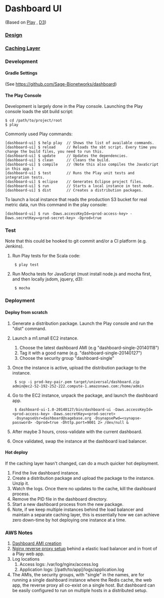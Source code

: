 Dashboard UI
=====================================

(Based on [Play](https://github.com/playframework/playframework) , [D3](https://github.com/mbostock/d3))

### [Design](https://github.com/eric-wu/dashboard/wiki)

### [Caching Layer](https://github.com/Sage-Bionetworks/dashboard)

### Development

#### Gradle Settings

(See https://github.com/Sage-Bionetworks/dashboard)

#### The Play Console

Development is largely done in the Play console.  Launching the Play console loads the sbt build script:

    $ cd /path/to/project/root
    $ play

Commonly used Play commands:

    [dashboard-ui] $ help play  // Shows the list of available commands.
    [dashboard-ui] $ reload     // Reloads the sbt script. Every time you change the build files, you need to run this.
    [dashboard-ui] $ update     // Updates the dependencies.
    [dashboard-ui] $ clean      // Cleans the build.
    [dashboard-ui] $ compile    // (Note this also compiles the JavaScript in this app.)
    [dashboard-ui] $ test       // Runs the Play unit tests and integration tests.
    [dashboard-ui] $ eclipse    // Generates Eclipse project files.
    [dashboard-ui] $ run        // Starts a local instance in test mode.
    [dashboard-ui] $ dist       // Creates a distribution packages.

To launch a local instance that reads the production S3 bucket for real metric data, run this command in the play console:

    [dashboard-ui] $ run -Daws.accessKeyId=<prod-access-key> -Daws.secretKey=<prod-secret-key> -Dprod=true

### Test

Note that this could be hooked to git commit and/or a CI platform (e.g. Jenkins).

1. Run Play tests for the Scala code: 

        $ play test

2. Run Mocha tests for JavaScript (must install node.js and mocha first, and then locally jsdom, jquery, d3):

        $ mocha

### Deployment

#### Deploy from scratch

1. Generate a distribution package. Launch the Play console and run the "dist" command.
2. Launch a m1.small EC2 instance.
    1. Choose the latest dashboard AMI (e.g "dashboard-single-20140118")
    2. Tag it with a good name (e.g. "dashboard-single-20140127")
    3. Choose the security group "dashboard-single"
3. Once the instance is active, upload the distribution package to the instance.

        $ scp -i prod-key-pair.pem target/universal/dashboard.zip admin@ec2-52-192-252-222.compute-1.amazonaws.com:/home/admin

4. Go to the EC2 instance, unpack the package, and launch the dashboard app.

        $ dashboard-ui-1.0-20140127/bin/dashboard-ui -Daws.accessKeyId=<prod-access-key> -Daws.secretKey=<prod-secret>
        -DsynapseUsr=dashboard@sagebase.org -DsynapsePwd=<synapse-password> -Dprod=true -Dhttp.port=9001 2> /dev/null &

5. After maybe 3 hours, cross-validate with the current dashboard.
6. Once validated, swap the instance at the dashboard load balancer.

#### Hot deploy

If the caching layer hasn't changed, can do a much quicker hot deployment.

1. Find the live dashboard instance.
2. Create a distribution package and upload the package to the instance. Unzip it.
3. Watch the logs.  Once there no updates to the cache, kill the dashboard process.
4. Remove the PID file in the dashboard directory.
5. Start a new dashboard process from the new package.
6. Note, if we keep multiple instances behind the load balancer and maintain a separate caching layer,
   this is essentially how we can achieve zero down-time by hot deploying one instance at a time.

### AWS Notes

1. [Dashboard AMI creation](https://gist.github.com/eric-wu/8658696)
2. [Nginx reverse proxy setup](https://gist.github.com/eric-wu/8483112) behind a elastic load balancer and in front of a Play web app.
3. Log locations
    1. Access logs: /var/log/nginx/access.log
    2. Application logs: [/path/to/app]/logs/application.log
4. The AMIs, the security groups, with "single" in the names, are for running a single dashboard instance where the Redis cache,
the web app, the reverse proxy all co-exist on a single host. But dashboard can be easily configured to run on multiple hosts
in a distributed setup.
